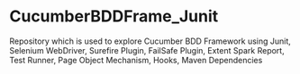 # CucumberBDDFrame_Junit
Repository which is used to explore Cucumber BDD Framework using Junit, Selenium WebDriver, Surefire Plugin, FailSafe Plugin, Extent Spark Report, Test Runner, Page Object Mechanism, Hooks, Maven Dependencies
